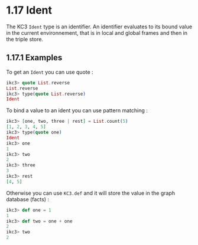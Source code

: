 # 1.17 Ident

The KC3 `Ident` type is an identifier. An identifier evaluates to its
bound value in the current environnement, that is in local and global
frames and then in the triple store.

## 1.17.1 Examples

To get an `Ident` you can use quote :

```elixir
ikc3> quote List.reverse
List.reverse
ikc3> type(quote List.reverse)
Ident
```

To bind a value to an ident you can use pattern matching :

```elixir
ikc3> [one, two, three | rest] = List.count(5)
[1, 2, 3, 4, 5]
ikc3> type(quote one)
Ident
ikc3> one
1
ikc3> two
2
ikc3> three
3
ikc3> rest
[4, 5]
```

Otherwise you can use `KC3.def` and it will store the value in the
graph database (facts) :

```elixir
ikc3> def one = 1
1
ikc3> def two = one + one
2
ikc3> two
2
```
